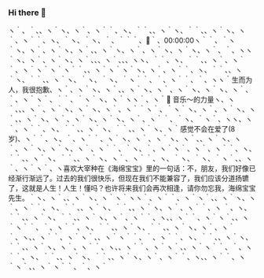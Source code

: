 ### Hi there 👋
ヽ｀、｀、、ヽ｀ヽ、ヽ｀、ヽ｀｀、ヽ、｀｀、、ヽ｀ヽ、｀｀、、ヽ｀ヽ、ヽ｀、ヽ｀｀、ヽ、｀ヽ、｀ヽ、｀、｀｀｀、🌙｀、00:00:00ヽ｀｀、｀ヽ｀ヽ、ヽ｀、ヽ｀ヽ、ヽ｀、、ヽ｀ヽ、ヽ｀、ヽ｀ヽ、ヽ｀ヽ、ヽ｀、｀、ヽヽ｀ヽ、ヽ｀、ヽ｀ヽ、ヽ｀、、、ヽ｀、、、ヽヽ、｀｀、ヽ、｀｀、、ヽ｀、ヽ｀｀、ヽ｀ヽ｀ヽ｀ヽ｀｀、、ヽ｀ヽ｀ヽ｀ヽ、ヽ｀、ヽ｀｀、ヽ、｀｀、、ヽ｀ヽ、｀｀、、ヽ｀ヽ、｀ヽ、｀ヽ、｀ヽ｀｀、｀、ヽ｀｀、｀、ヽヽ｀生而为人，我很抱歉、ヽ｀、ヽ｀ヽ、ヽ｀、、ヽ｀ヽ、ヽ｀、ヽ｀ヽ、ヽ｀ヽ、ヽ｀、｀、ヽ｀ヽ｀、｀｀、｀ヽ｀ヽ、ヽ｀ヽヽ｀、ヽ｀🎵 音乐～的力量ヽ、ヽ｀、、、ヽ｀、ヽ｀ヽ、ヽ｀ヽ、ヽ｀、ヽ｀｀ヽ｀、｀ヽ｀ヽ、ヽ｀、ヽ｀ヽ、ヽ｀、、ヽ｀ヽ、ヽ｀、ヽ｀ヽ、ヽ｀ヽ、ヽ｀、ヽ｀｀、｀ヽ、｀ヽ｀、ヽヽ、ヽ｀、ヽ｀｀、ヽ、｀｀、、ヽ｀ヽ、｀｀、、ヽ｀ヽ、ヽ｀感觉不会在爱了(8岁)、ヽ｀｀、ヽ、｀、ヽ｀｀、ヽ｀ヽ、ヽ｀、ヽ｀ヽ、ヽ｀、、ヽ｀ヽ、ヽ｀、ヽ｀ヽ、ヽ｀ヽ、ヽ｀、ヽ｀｀、｀ヽ、｀、ヽ｀ヽ｀、ヽ｀、ヽ｀｀、ヽ、｀｀、、ヽ｀ヽ、｀｀、、ヽ｀ヽ、ヽ｀、ヽ｀｀、ヽ、｀ヽ、｀ヽ、｀ヽ｀、、ヽ｀、ヽ｀ヽ｀、ヽ喜欢大宰种在《海绵宝宝》里的一句话：不，朋友，我们好像已经渐行渐远了。过去的我们很快乐，但现在我们不能兼容了，我们应该分道扬镳了，这就是人生！人生！懂吗？也许将来我们会再次相逢，请你勿忘我，海绵宝宝先生。｀ヽ、ヽ｀、、ヽ｀ヽ、ヽ｀ヽ｀ヽヽ｀、ヽ｀｀、ヽ｀ヽ｀、、ヽ｀ヽ、ヽ｀、ヽ｀｀、ヽ、｀｀、、ヽ｀ヽ、｀｀、、ヽ｀ヽ、ヽ｀、ヽ｀｀、ヽ
｀、ヽ、｀｀、、ヽ｀ヽ、｀｀、、ヽ｀ヽ、ヽ｀、ヽ｀｀、ヽ、、ヽ｀｀、ヽ｀ヽ｀、、ヽ｀ヽ｀｀、｀、ヽ｀｀、ヽ、｀｀、、ヽ｀ヽ、｀｀、、ヽ｀ヽ、ヽ｀、ヽ｀｀、ヽ、、ヽ｀｀、ヽ｀ヽ｀、、ヽ｀ヽ｀｀、｀、ヽ｀｀、ヽ、｀｀、、ヽ｀ヽ、｀｀、、ヽ｀ヽ、ヽ｀、ヽ｀｀、ヽ、、ヽ｀｀、ヽ｀ヽ｀、、ヽ｀ヽ｀｀、｀、ヽ｀｀、ヽ、｀｀、、ヽ｀ヽ、｀｀、、ヽ｀ヽ、ヽ｀、ヽ｀｀、ヽ、、ヽ｀｀、ヽ｀ヽ｀、、ヽ｀ヽ｀｀、｀、ヽ｀
<!--
**HUANGWEIWEIWEI/HUANGWEIWEIWEI** is a ✨ _special_ ✨ repository because its `README.md` (this file) appears on your GitHub profile.

Here are some ideas to get you started:

- 🔭 I’m currently working on ...
- 🌱 I’m currently learning ...
- 👯 I’m looking to collaborate on ...
- 🤔 I’m looking for help with ...
- 💬 Ask me about ...
- 📫 How to reach me: ...
- 😄 Pronouns: ...
- ⚡ Fun fact: ...
-->
